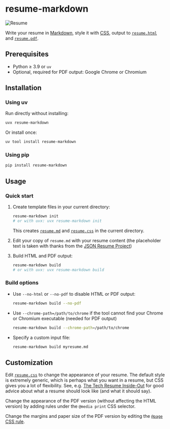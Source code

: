 # resume-markdown

![Resume](https://raw.githubusercontent.com/mikepqr/resume-markdown/main/example/resume.png)

Write your resume in
[Markdown](https://raw.githubusercontent.com/mikepqr/resume-markdown/main/src/resume_markdown/resume.md),
style it with [CSS](src/resume_markdown/resume.css), output to [`resume.html`](example/resume.html) and
[`resume.pdf`](example/resume.pdf).

## Prerequisites

 - Python ≥ 3.9 or `uv`
 - Optional, required for PDF output: Google Chrome or Chromium

## Installation

### Using uv

Run directly without installing:

```bash
uvx resume-markdown
```

Or install once:

```bash
uv tool install resume-markdown
```

### Using pip

```bash
pip install resume-markdown
```

## Usage

### Quick start

 1. Create template files in your current directory:

    ```bash
    resume-markdown init
    # or with uvx: uvx resume-markdown init
    ```

    This creates [`resume.md`](src/resume_markdown/resume.md) and [`resume.css`](src/resume_markdown/resume.css) in the current directory.

 2. Edit your copy of `resume.md` with your resume content (the placeholder text is taken
    with thanks from the [JSON Resume Project](https://jsonresume.org/themes/))

 3. Build HTML and PDF output:

    ```bash
    resume-markdown build
    # or with uvx: uvx resume-markdown build
    ```

### Build options

 - Use `--no-html` or `--no-pdf` to disable HTML or PDF output:
   ```bash
   resume-markdown build --no-pdf
   ```

 - Use `--chrome-path=/path/to/chrome` if the tool cannot find your Chrome
   or Chromium executable (needed for PDF output)
   ```bash
   resume-markdown build --chrome-path=/path/to/chrome
   ```

 - Specify a custom input file:
   ```bash
   resume-markdown build myresume.md
   ```

## Customization

Edit [`resume.css`](src/resume_markdown/resume.css) to change the appearance of your resume. The
default style is extremely generic, which is perhaps what you want in a resume,
but CSS gives you a lot of flexibility. See, e.g. [The Tech Resume
Inside-Out](https://www.thetechinterview.com/) for good advice about what a
resume should look like (and what it should say).

Change the appearance of the PDF version (without affecting the HTML version) by
adding rules under the `@media print` CSS selector.

Change the margins and paper size of the PDF version by editing the [`@page` CSS
rule](https://developer.mozilla.org/en-US/docs/Web/CSS/%40page/size).
